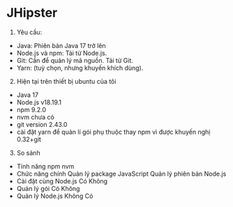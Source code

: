 # JHipster
1. Yêu cầu:
- Java: Phiên bản Java 17 trở lên
- Node.js và npm: Tải từ Node.js.
- Git: Cần để quản lý mã nguồn. Tải từ Git.
- Yarn: (tuỳ chọn, nhưng khuyến khích dùng).
2. Hiện tại trên thiết bị ubuntu của tôi
- Java 17
- Node.js v18.19.1
- npm 9.2.0
- nvm chưa có
- git version 2.43.0
- cài đặt yarn để quản lí gói phụ thuộc thay npm vì được khuyến nghị 0.32+git

3. So sánh
- Tính năng	                         npm	                          nvm
- Chức năng chính	         Quản lý package JavaScript	  Quản lý phiên bản Node.js
- Cài đặt cùng Node.js	              Có	                         Không
- Quản lý gói	                        Có	                         Không
- Quản lý Node.js	                   Không	                        Có

